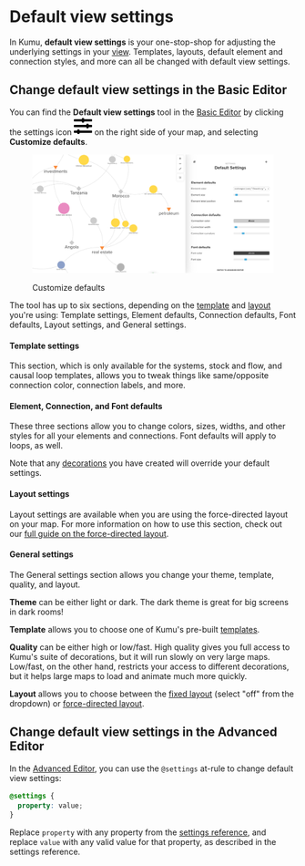 # Default view settings

In Kumu, **default view settings** is your one-stop-shop for adjusting the underlying settings in your [view](views.md). Templates, layouts, default element and connection styles, and more can all be changed with default view settings.

## Change default view settings in the Basic Editor

You can find the **Default view settings** tool in the [Basic Editor](../overview/view-editors.md#basic-editor) by clicking the settings icon ![](../icons/sliders-h.svg) on the right side of your map, and selecting **Customize defaults**.

<figure><img src="../.gitbook/assets/Customize defaults.png" alt=""><figcaption><p>Customize defaults</p></figcaption></figure>

The tool has up to six sections, depending on the [template](templates.md) and [layout](layouts.md) you're using: Template settings, Element defaults, Connection defaults, Font defaults, Layout settings, and General settings.

#### Template settings

This section, which is only available for the systems, stock and flow, and causal loop templates, allows you to tweak things like same/opposite connection color, connection labels, and more.

#### Element, Connection, and Font defaults

These three sections allow you to change colors, sizes, widths, and other styles for all your elements and connections. Font defaults will apply to loops, as well.

Note that any [decorations](decorate.md) you have created will override your default settings.

#### Layout settings

Layout settings are available when you are using the force-directed layout on your map. For more information on how to use this section, check out our [full guide on the force-directed layout](layouts/force-directed.md).

#### General settings

The General settings section allows you change your theme, template, quality, and layout.

**Theme** can be either light or dark. The dark theme is great for big screens in dark rooms!

**Template** allows you to choose one of Kumu's pre-built [templates](templates.md).

**Quality** can be either high or low/fast. High quality gives you full access to Kumu's suite of decorations, but it will run slowly on very large maps. Low/fast, on the other hand, restricts your access to different decorations, but it helps large maps to load and animate much more quickly.

**Layout** allows you to choose between the [fixed layout](layouts/fixed.md) (select "off" from the dropdown) or [force-directed layout](layouts/force-directed.md).

## Change default view settings in the Advanced Editor

In the [Advanced Editor](../overview/view-editors.md#advanced-editor), you can use the `@settings` at-rule to change default view settings:

```scss
@settings {
  property: value;
}
```

Replace `property` with any property from the [settings reference](settings-reference.md), and replace `value` with any valid value for that property, as described in the settings reference.
